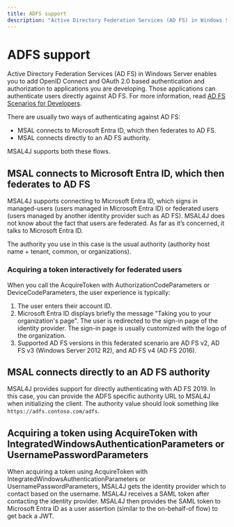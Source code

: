 ```yaml
---
title: ADFS support
description: "Active Directory Federation Services (AD FS) in Windows Server enables you to add OpenID Connect and OAuth 2.0 based authentication and authorization to applications you are developing."
---
```


# ADFS support

Active Directory Federation Services (AD FS) in Windows Server enables you to add OpenID Connect and OAuth 2.0 based authentication and authorization to applications you are developing. Those applications can authenticate users directly against AD FS. For more information, read [AD FS Scenarios for Developers](/windows-server/identity/ad-fs/overview/ad-fs-scenarios-for-developers).

There are usually two ways of authenticating against AD FS:

- MSAL connects to Microsoft Entra ID, which then federates to AD FS.
- MSAL connects directly to an AD FS authority.

MSAL4J supports both these flows.

<a name='msal-connects-to-azure-ad-which-then-federates-to-ad-fs'></a>

## MSAL connects to Microsoft Entra ID, which then federates to AD FS

MSAL4J supports connecting to Microsoft Entra ID, which signs in managed-users (users managed in Microsoft Entra ID) or federated users (users managed by another identity provider such as AD FS). MSAL4J does not know about the fact that users are federated. As far as it’s concerned, it talks to Microsoft Entra ID.

The authority you use in this case is the usual authority (authority host name + tenant, common, or organizations).

### Acquiring a token interactively for federated users

When you call the AcquireToken with AuthorizationCodeParameters or DeviceCodeParameters, the user experience is typically:

1. The user enters their account ID.
2. Microsoft Entra ID displays briefly the message "Taking you to your organization's page".
The user is redirected to the sign-in page of the identity provider. The sign-in page is usually customized with the logo of the organization.
3. Supported AD FS versions in this federated scenario are AD FS v2, AD FS v3 (Windows Server 2012 R2), and AD FS v4 (AD FS 2016).

## MSAL connects directly to an AD FS authority

MSAL4J provides support for directly authenticating with AD FS 2019. In this case, you can provide the ADFS specific authority URL to MSAL4J when initializing the client. The authority value should look something like `https://adfs.contoso.com/adfs`.

## Acquiring a token using AcquireToken with IntegratedWindowsAuthenticationParameters or UsernamePasswordParameters

When acquiring a token using AcquireToken with IntegratedWindowsAuthenticationParameters or UsernamePasswordParameters, MSAL4J gets the identity provider which to contact based on the username. MSAL4J receives a SAML token after contacting the identity provider. MSAL4J then provides the SAML token to Microsoft Entra ID as a user assertion (similar to the on-behalf-of flow) to get back a JWT.

